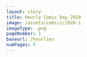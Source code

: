 ```yaml
---
layout: story
title: Hourly Comic Day 2020
image: /assets/comics/2020-1
imageType: .png
pageNumber: 1
baseurl: /hourlies
numPages: 5
---
```

